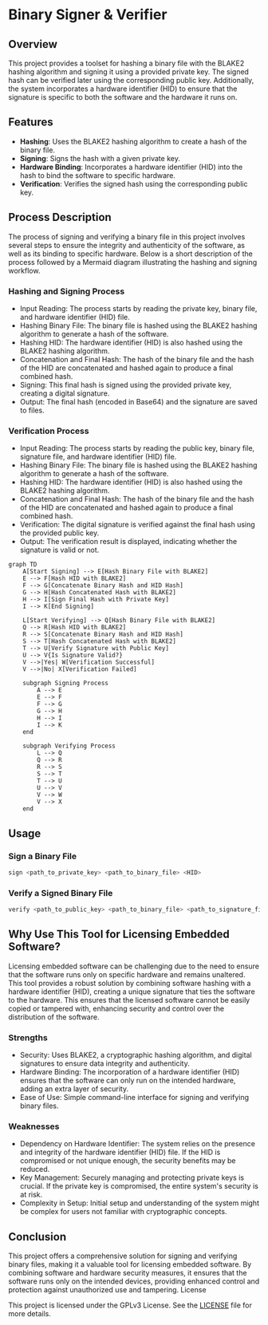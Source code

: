 # Binary Signer & Verifier

## Overview

This project provides a toolset for hashing a binary file with the BLAKE2 hashing algorithm and signing it using a provided private key. The signed hash can be verified later using the corresponding public key. Additionally, the system incorporates a hardware identifier (HID) to ensure that the signature is specific to both the software and the hardware it runs on.

## Features

- **Hashing**: Uses the BLAKE2 hashing algorithm to create a hash of the binary file.
- **Signing**: Signs the hash with a given private key.
- **Hardware Binding**: Incorporates a hardware identifier (HID) into the hash to bind the software to specific hardware.
- **Verification**: Verifies the signed hash using the corresponding public key.

## Process Description

The process of signing and verifying a binary file in this project involves several steps to ensure the integrity and authenticity of the software, as well as its binding to specific hardware. Below is a short description of the process followed by a Mermaid diagram illustrating the hashing and signing workflow.
### Hashing and Signing Process

- Input Reading: The process starts by reading the private key, binary file, and hardware identifier (HID) file.
- Hashing Binary File: The binary file is hashed using the BLAKE2 hashing algorithm to generate a hash of the software.
- Hashing HID: The hardware identifier (HID) is also hashed using the BLAKE2 hashing algorithm.
- Concatenation and Final Hash: The hash of the binary file and the hash of the HID are concatenated and hashed again to produce a final combined hash.
- Signing: This final hash is signed using the provided private key, creating a digital signature.
- Output: The final hash (encoded in Base64) and the signature are saved to files.

### Verification Process

- Input Reading: The process starts by reading the public key, binary file, signature file, and hardware identifier (HID) file.
- Hashing Binary File: The binary file is hashed using the BLAKE2 hashing algorithm to generate a hash of the software.
- Hashing HID: The hardware identifier (HID) is also hashed using the BLAKE2 hashing algorithm.
- Concatenation and Final Hash: The hash of the binary file and the hash of the HID are concatenated and hashed again to produce a final combined hash.
- Verification: The digital signature is verified against the final hash using the provided public key.
- Output: The verification result is displayed, indicating whether the signature is valid or not.


```mermaid
graph TD
    A[Start Signing] --> E[Hash Binary File with BLAKE2]
    E --> F[Hash HID with BLAKE2]
    F --> G[Concatenate Binary Hash and HID Hash]
    G --> H[Hash Concatenated Hash with BLAKE2]
    H --> I[Sign Final Hash with Private Key]
    I --> K[End Signing]

    L[Start Verifying] --> Q[Hash Binary File with BLAKE2]
    Q --> R[Hash HID with BLAKE2]
    R --> S[Concatenate Binary Hash and HID Hash]
    S --> T[Hash Concatenated Hash with BLAKE2]
    T --> U[Verify Signature with Public Key]
    U --> V{Is Signature Valid?}
    V -->|Yes| W[Verification Successful]
    V -->|No| X[Verification Failed]

    subgraph Signing Process
        A --> E
        E --> F
        F --> G
        G --> H
        H --> I
        I --> K
    end

    subgraph Verifying Process
        L --> Q
        Q --> R
        R --> S
        S --> T
        T --> U
        U --> V
        V --> W
        V --> X
    end
```

## Usage

### Sign a Binary File

```sh
sign <path_to_private_key> <path_to_binary_file> <HID>
```

### Verify a Signed Binary File
```sh
verify <path_to_public_key> <path_to_binary_file> <path_to_signature_file> <HID>
```

## Why Use This Tool for Licensing Embedded Software?

Licensing embedded software can be challenging due to the need to ensure that the software runs only on specific hardware and remains unaltered. This tool provides a robust solution by combining software hashing with a hardware identifier (HID), creating a unique signature that ties the software to the hardware. This ensures that the licensed software cannot be easily copied or tampered with, enhancing security and control over the distribution of the software.

### Strengths
- Security: Uses BLAKE2, a cryptographic hashing algorithm, and digital signatures to ensure data integrity and authenticity.
- Hardware Binding: The incorporation of a hardware identifier (HID) ensures that the software can only run on the intended hardware, adding an extra layer of security. 
- Ease of Use: Simple command-line interface for signing and verifying binary files.

### Weaknesses

- Dependency on Hardware Identifier: The system relies on the presence and integrity of the hardware identifier (HID) file. If the HID is compromised or not unique enough, the security benefits may be reduced.
- Key Management: Securely managing and protecting private keys is crucial. If the private key is compromised, the entire system's security is at risk.
- Complexity in Setup: Initial setup and understanding of the system might be complex for users not familiar with cryptographic concepts.

## Conclusion

This project offers a comprehensive solution for signing and verifying binary files, making it a valuable tool for licensing embedded software. By combining software and hardware security measures, it ensures that the software runs only on the intended devices, providing enhanced control and protection against unauthorized use and tampering.
License

This project is licensed under the GPLv3 License. See the [LICENSE](LICENSE) file for more details.